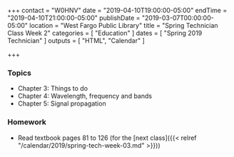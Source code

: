 +++
contact = "W0HNV"
date = "2019-04-10T19:00:00-05:00"
endTime = "2019-04-10T21:00:00-05:00"
publishDate = "2019-03-07T00:00:00-05:00"
location = "West Fargo Public Library"
title = "Spring Technician Class Week 2"
categories = [ "Education" ]
dates = [ "Spring 2019 Technician" ]
outputs = [ "HTML", "Calendar" ]

+++
### Topics

* Chapter 3: Things to do
* Chapter 4: Wavelength, frequency and bands
* Chapter 5: Signal propagation

### Homework

* Read textbook pages 81 to 126 (for the [next class]({{< relref "/calendar/2019/spring-tech-week-03.md" >}}))
